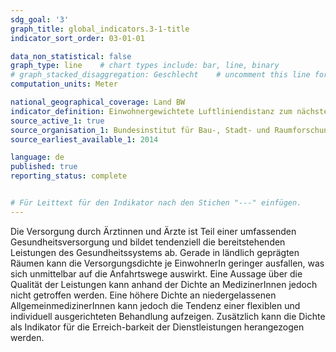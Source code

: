 ```yaml
---
sdg_goal: '3'
graph_title: global_indicators.3-1-title 
indicator_sort_order: 03-01-01

data_non_statistical: false
graph_type: line    # chart types include: bar, line, binary
# graph_stacked_disaggregation: Geschlecht    # uncomment this line for stacked bars. eplace "Geschlecht" with the field of aggregation.
computation_units: Meter

national_geographical_coverage: Land BW
indicator_definition: Einwohnergewichtete Luftliniendistanz zum nächsten Hausarzt
source_active_1: true
source_organisation_1: Bundesinstitut für Bau-, Stadt- und Raumforschung
source_earliest_available_1: 2014

language: de   
published: true
reporting_status: complete


# Für Leittext für den Indikator nach den Stichen "---" einfügen.
---
```


Die Versorgung durch Ärztinnen und Ärzte ist Teil einer umfassenden Gesundheitsversorgung und bildet tendenziell die bereitstehenden Leistungen des Gesundheitssystems ab. Gerade in ländlich geprägten Räumen kann die Versorgungsdichte je EinwohnerIn geringer ausfallen, was sich unmittelbar auf die Anfahrtswege auswirkt. Eine Aussage über die Qualität der Leistungen kann anhand der Dichte an MedizinerInnen jedoch nicht getroffen werden.
Eine höhere Dichte an niedergelassenen AllgemeinmedizinerInnen kann jedoch die Tendenz einer flexiblen und individuell ausgerichteten Behandlung aufzeigen. Zusätzlich kann die Dichte als Indikator für die Erreich-barkeit der Dienstleistungen herangezogen werden.
